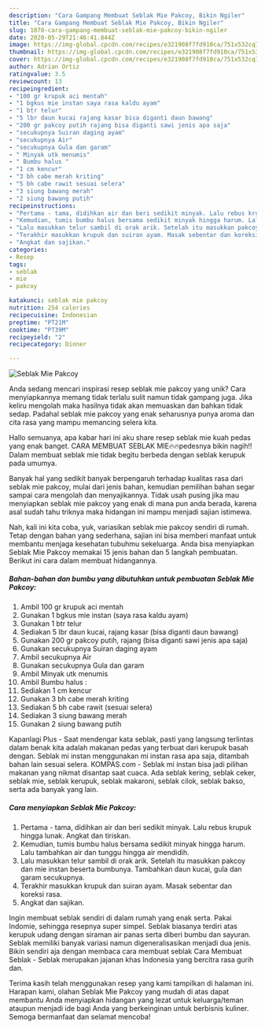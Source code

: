 ```yaml
---
description: "Cara Gampang Membuat Seblak Mie Pakcoy, Bikin Ngiler"
title: "Cara Gampang Membuat Seblak Mie Pakcoy, Bikin Ngiler"
slug: 1070-cara-gampang-membuat-seblak-mie-pakcoy-bikin-ngiler
date: 2020-05-29T21:46:41.844Z
image: https://img-global.cpcdn.com/recipes/e321908f7fd910ca/751x532cq70/seblak-mie-pakcoy-foto-resep-utama.jpg
thumbnail: https://img-global.cpcdn.com/recipes/e321908f7fd910ca/751x532cq70/seblak-mie-pakcoy-foto-resep-utama.jpg
cover: https://img-global.cpcdn.com/recipes/e321908f7fd910ca/751x532cq70/seblak-mie-pakcoy-foto-resep-utama.jpg
author: Adrian Ortiz
ratingvalue: 3.5
reviewcount: 13
recipeingredient:
- "100 gr krupuk aci mentah"
- "1 bgkus mie instan saya rasa kaldu ayam"
- "1 btr telur"
- "5 lbr daun kucai rajang kasar bisa diganti daun bawang"
- "200 gr pakcoy putih rajang bisa diganti sawi jenis apa saja"
- "secukupnya Suiran daging ayam"
- "secukupnya Air"
- "secukupnya Gula dan garam"
- " Minyak utk menumis"
- " Bumbu halus "
- "1 cm kencur"
- "3 bh cabe merah kriting"
- "5 bh cabe rawit sesuai selera"
- "3 siung bawang merah"
- "2 siung bawang putih"
recipeinstructions:
- "Pertama - tama, didihkan air dan beri sedikit minyak. Lalu rebus krupuk hingga lunak. Angkat dan tiriskan."
- "Kemudian, tumis bumbu halus bersama sedikit minyak hingga harum. Lalu tambahkan air dan tunggu hingga air mendidih."
- "Lalu masukkan telur sambil di orak arik. Setelah itu masukkan pakcoy dan mie instan beserta bumbunya. Tambahkan daun kucai, gula dan garam secukupnya."
- "Terakhir masukkan krupuk dan suiran ayam. Masak sebentar dan koreksi rasa."
- "Angkat dan sajikan."
categories:
- Resep
tags:
- seblak
- mie
- pakcoy

katakunci: seblak mie pakcoy 
nutrition: 254 calories
recipecuisine: Indonesian
preptime: "PT21M"
cooktime: "PT39M"
recipeyield: "2"
recipecategory: Dinner

---
```



![Seblak Mie Pakcoy](https://img-global.cpcdn.com/recipes/e321908f7fd910ca/751x532cq70/seblak-mie-pakcoy-foto-resep-utama.jpg)

Anda sedang mencari inspirasi resep seblak mie pakcoy yang unik? Cara menyiapkannya memang tidak terlalu sulit namun tidak gampang juga. Jika keliru mengolah maka hasilnya tidak akan memuaskan dan bahkan tidak sedap. Padahal seblak mie pakcoy yang enak seharusnya punya aroma dan cita rasa yang mampu memancing selera kita.

Hallo semuanya, apa kabar hari ini aku share resep seblak mie kuah pedas yang enak banget. CARA MEMBUAT SEBLAK MIE🔥🔥pedesnya bikin nagih!! Dalam membuat seblak mie tidak begitu berbeda dengan seblak kerupuk pada umumya.

Banyak hal yang sedikit banyak berpengaruh terhadap kualitas rasa dari seblak mie pakcoy, mulai dari jenis bahan, kemudian pemilihan bahan segar sampai cara mengolah dan menyajikannya. Tidak usah pusing jika mau menyiapkan seblak mie pakcoy yang enak di mana pun anda berada, karena asal sudah tahu triknya maka hidangan ini mampu menjadi sajian istimewa.


Nah, kali ini kita coba, yuk, variasikan seblak mie pakcoy sendiri di rumah. Tetap dengan bahan yang sederhana, sajian ini bisa memberi manfaat untuk membantu menjaga kesehatan tubuhmu sekeluarga. Anda bisa menyiapkan Seblak Mie Pakcoy memakai 15 jenis bahan dan 5 langkah pembuatan. Berikut ini cara dalam membuat hidangannya.

<!--inarticleads1-->

##### Bahan-bahan dan bumbu yang dibutuhkan untuk pembuatan Seblak Mie Pakcoy:

1. Ambil 100 gr krupuk aci mentah
1. Gunakan 1 bgkus mie instan (saya rasa kaldu ayam)
1. Gunakan 1 btr telur
1. Sediakan 5 lbr daun kucai, rajang kasar (bisa diganti daun bawang)
1. Gunakan 200 gr pakcoy putih, rajang (bisa diganti sawi jenis apa saja)
1. Gunakan secukupnya Suiran daging ayam
1. Ambil secukupnya Air
1. Gunakan secukupnya Gula dan garam
1. Ambil  Minyak utk menumis
1. Ambil  Bumbu halus :
1. Sediakan 1 cm kencur
1. Gunakan 3 bh cabe merah kriting
1. Sediakan 5 bh cabe rawit (sesuai selera)
1. Sediakan 3 siung bawang merah
1. Gunakan 2 siung bawang putih


Kapanlagi Plus - Saat mendengar kata seblak, pasti yang langsung terlintas dalam benak kita adalah makanan pedas yang terbuat dari kerupuk basah dengan. Seblak mi instan menggunakan mi instan rasa apa saja, ditambah bahan lain sesuai selera. KOMPAS.com - Seblak mi instan bisa jadi pilihan makanan yang nikmat disantap saat cuaca. Ada seblak kering, seblak ceker, seblak mie, seblak kerupuk, seblak makaroni, seblak cilok, seblak bakso, serta ada banyak yang lain. 

<!--inarticleads2-->

##### Cara menyiapkan Seblak Mie Pakcoy:

1. Pertama - tama, didihkan air dan beri sedikit minyak. Lalu rebus krupuk hingga lunak. Angkat dan tiriskan.
1. Kemudian, tumis bumbu halus bersama sedikit minyak hingga harum. Lalu tambahkan air dan tunggu hingga air mendidih.
1. Lalu masukkan telur sambil di orak arik. Setelah itu masukkan pakcoy dan mie instan beserta bumbunya. Tambahkan daun kucai, gula dan garam secukupnya.
1. Terakhir masukkan krupuk dan suiran ayam. Masak sebentar dan koreksi rasa.
1. Angkat dan sajikan.


Ingin membuat seblak sendiri di dalam rumah yang enak serta. Pakai Indomie, sehingga resepnya super simpel. Seblak biasanya terdiri atas kerupuk udang dengan siraman air panas serta diberi bumbu dan sayuran. Seblak memiliki banyak variasi namun digeneralisasikan menjadi dua jenis. Bikin sendiri aja dengan membaca cara membuat seblak Cara Membuat Seblak - Seblak merupakan jajanan khas Indonesia yang bercitra rasa gurih dan. 

Terima kasih telah menggunakan resep yang kami tampilkan di halaman ini. Harapan kami, olahan Seblak Mie Pakcoy yang mudah di atas dapat membantu Anda menyiapkan hidangan yang lezat untuk keluarga/teman ataupun menjadi ide bagi Anda yang berkeinginan untuk berbisnis kuliner. Semoga bermanfaat dan selamat mencoba!
